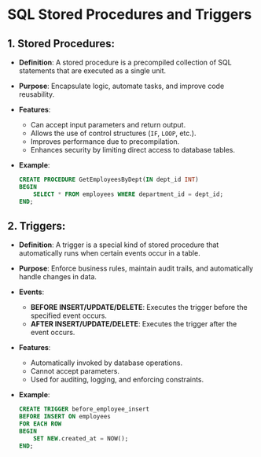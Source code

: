 
# SQL Stored Procedures and Triggers

## 1. Stored Procedures:
- **Definition**: A stored procedure is a precompiled collection of SQL statements that are executed as a single unit.
- **Purpose**: Encapsulate logic, automate tasks, and improve code reusability.
- **Features**:
  - Can accept input parameters and return output.
  - Allows the use of control structures (`IF`, `LOOP`, etc.).
  - Improves performance due to precompilation.
  - Enhances security by limiting direct access to database tables.
  
- **Example**:
  ```sql
  CREATE PROCEDURE GetEmployeesByDept(IN dept_id INT)
  BEGIN
      SELECT * FROM employees WHERE department_id = dept_id;
  END;
  ```

## 2. Triggers:
- **Definition**: A trigger is a special kind of stored procedure that automatically runs when certain events occur in a table.
- **Purpose**: Enforce business rules, maintain audit trails, and automatically handle changes in data.
- **Events**:
  - **BEFORE INSERT/UPDATE/DELETE**: Executes the trigger before the specified event occurs.
  - **AFTER INSERT/UPDATE/DELETE**: Executes the trigger after the event occurs.
  
- **Features**:
  - Automatically invoked by database operations.
  - Cannot accept parameters.
  - Used for auditing, logging, and enforcing constraints.

- **Example**:
  ```sql
  CREATE TRIGGER before_employee_insert
  BEFORE INSERT ON employees
  FOR EACH ROW
  BEGIN
      SET NEW.created_at = NOW();
  END;
  ```
